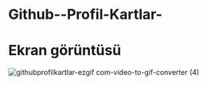 # Github--Profil-Kartlar-

# Ekran görüntüsü

![githubprofilkartlar-ezgif com-video-to-gif-converter (4)](https://github.com/user-attachments/assets/aa1ab877-504a-452e-8c7f-5750cb551f53)

